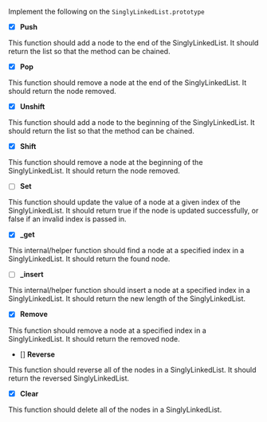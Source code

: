 Implement the following on the `SinglyLinkedList.prototype`

- [x] **Push**

This function should add a node to the end of the SinglyLinkedList. It should return the list so that the method can be chained.

- [x] **Pop**

This function should remove a node at the end of the SinglyLinkedList. It should return the node removed.

- [x] **Unshift**

This function should add a node to the beginning of the SinglyLinkedList. It should return the list so that the method can be chained.

- [x] **Shift**

This function should remove a node at the beginning of the SinglyLinkedList. It should return the node removed.

- [ ] **Set**

This function should update the value of a node at a given index of the SinglyLinkedList. It should return true if the node is updated successfully, or false if an invalid index is passed in.

- [x] **\_get**

This internal/helper function should find a node at a specified index in a SinglyLinkedList. It should return the found node.

- [ ] **\_insert**

This internal/helper function should insert a node at a specified index in a SinglyLinkedList. It should return the new length of the SinglyLinkedList.

- [x] **Remove**

This function should remove a node at a specified index in a SinglyLinkedList. It should return the removed node.

- [] **Reverse**

This function should reverse all of the nodes in a SinglyLinkedList. It should return the reversed SinglyLinkedList.

- [x] **Clear**

This function should delete all of the nodes in a SinglyLinkedList.
